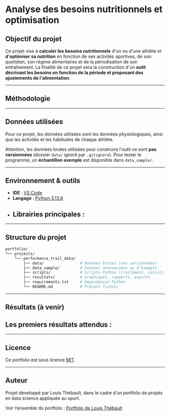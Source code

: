 # Analyse des besoins nutritionnels et optimisation

## Objectif du projet
Ce projet vise à **calculer les besoins nutritionnels** d'un ou d'une athlète et **d'optimiser sa nutrition** en fonction de ses activités sportives, de son quotidien, son régime alimentaires et de la périodisation de son entraînement.
La finalité de ce projet sera la construction d'un **outil décrivant les besoins en fonction de la période et proposant des ajustements de l'alimentation**.

---

## Méthodologie


---

## Données utilisées
Pour ce projet, les données utilisées sont les données physiologiques, ainsi que les activités et les habitudes de chaque athlète.

Attention, les données brutes utilisées pour construire l'outil ne sont **pas versionnées** (dossier `data/` ignoré par `.gitignore`).
Pour tester le programme, un **échantillon exemple** est disponible dans `data_sample/`.

---

## Environnement & outils
- **IDE** : [VS Code](https://code.visualstudio.com/)
- **Langage** : [Python 3.13.8](https://www.python.org/downloads/release/python-3138/)
- **Librairies principales** :
  -

---

## Structure du projet

```bash
portfolio/
└── projects/
    └── performance_trail_data/
        ├── data/                # Données brutes (non versionnées)
        ├── data_sample/         # Données anonymisées ou d’exemple
        ├── scripts/             # Scripts Python (traitement, calculs)
        ├── resultats/           # Graphiques, rapports, exports
        ├── requirements.txt     # Dépendances Python
        └── README.md            # Présent fichier
```

---

## Résultats (à venir)

Les premiers résultats attendus :
-

---

## Licence
Ce portfolio est sous licence [MIT](LICENSE).

---

## Auteur

Projet développé par Louis Thébault,
dans le cadre d’un portfolio de projets en data science appliquée au sport.

Voir l’ensemble du portfolio : [Portfolio de Louis Thébault](../../README.md)
